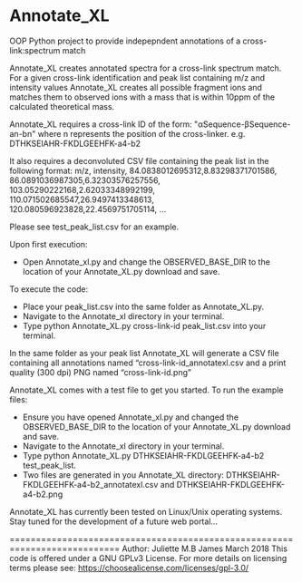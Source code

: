 # Annotate_XL
OOP Python project to provide indepepndent annotations of a cross-link:spectrum match


Annotate_XL creates annotated spectra for a cross-link spectrum match. 
For a given cross-link identification and peak list containing m/z and intensity values Annotate_XL creates all possible fragment ions and matches them to observed ions with a mass that is within 10ppm of the calculated theoretical mass. 

Annotate_XL requires a cross-link ID of the form: "αSequence-βSequence-an-bn" where n represents the position of the cross-linker.
e.g. DTHKSEIAHR-FKDLGEEHFK-a4-b2

It also requires a deconvoluted CSV file containing the peak list in the following format:
m/z, intensity,
84.0838012695312,8.83298371701586,
86.0891036987305,6.32303576257556,
103.05290222168,2.62033348992199,
110.071502685547,26.9497413348613,
120.080596923828,22.4569751705114,
…

Please see test_peak_list.csv for an example.

Upon first execution:
- Open Annotate_xl.py and change the OBSERVED_BASE_DIR to the location of your Annotate_XL.py download and save.

To execute the code: 
- Place your peak_list.csv into the same folder as Annotate_XL.py. 
- Navigate to the Annotate_xl directory in your terminal. 
- Type python Annotate_XL.py cross-link-id peak_list.csv into your terminal.

In the same folder as your peak list Annotate_XL will generate a CSV file containing all annotations named “cross-link-id_annotatexl.csv and a print quality (300 dpi) PNG named “cross-link-id.png”

Annotate_XL comes with a test file to get you started. To run the example files:
- Ensure you have opened Annotate_xl.py and changed the OBSERVED_BASE_DIR to the location of your Annotate_XL.py download and save.
- Navigate to the Annotate_xl directory in your terminal. 
- Type python Annotate_XL.py DTHKSEIAHR-FKDLGEEHFK-a4-b2 test_peak_list.
- Two files are generated in you Annotate_XL directory: DTHKSEIAHR-FKDLGEEHFK-a4-b2_annotatexl.csv and DTHKSEIAHR-FKDLGEEHFK-a4-b2.png 

Annotate_XL has currently been tested on Linux/Unix operating systems. Stay tuned for the development of a future web portal…


===========================================================================
Author: Juliette M.B James March 2018
This code is offered under a GNU GPLv3 License. For more details on 
licensing terms please see: https://choosealicense.com/licenses/gpl-3.0/
